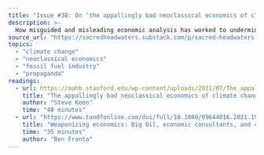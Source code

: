 ```yaml
---
title: "Issue #38: On ‘the appallingly bad neoclassical economics of climate change’"
description: >-
  How misguided and misleading economic analysis has worked to undermine climate action for four decades.
source_url: "https://sacredheadwaters.substack.com/p/sacred-headwaters-38-on-the-appallingly"
topics:
  - "climate change"
  - "neoclassical economics"
  - "fossil fuel industry"
  - "propaganda"
readings:
  - url: https://mahb.stanford.edu/wp-content/uploads/2021/07/The_appallingly_bad_neoclassical_economics_of_clim-1.pdf
    title: "The appallingly bad neoclassical economics of climate change"
    author: "Steve Keen"
    time: "40 minutes"
  - url: "https://www.tandfonline.com/doi/full/10.1080/09644016.2021.1947636"
    title: "Weaponizing economics: Big Oil, economic consultants, and climate policy delay"
    time: "35 minutes"
    author: "Ben Franta"
---
```

